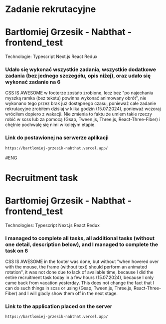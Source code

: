 # Zadanie rekrutacyjne

# Bartłomiej Grzesik - Nabthat - frontend_test

Technologie: Typescript Next.js React Redux

### Udało się wykonać wszystkie zadania, wszystkie dodatkowe zadania (bez jednego szczegółu, opis niżej), oraz udało się wykonać zadanie na 6

CSS IS AWESOME w footerze zostało zrobione, lecz bez "po najechaniu myszką ramka (bez tekstu) powinna wykonać animowany obrót", nie wykonano tego przez brak już dostępnego czasu, ponieważ całe zadanie rekrutacyjne zrobiłem dzisiaj w kilka godzin (15.07.2024), ponieważ wczoraj wróciłem dopiero z wakacji. Nie zmienia to faktu że umiem takie rzeczy robić w scss lub za pomocą (Gsap, Tween.js, Three.js, React-Three-Fiber) i chętnie pochwalę się nimi w kolejym etapie.

### Link do postawionej na serwerze aplikacji

```bash
https://bartlomiej-grzesik-nabthat.vercel.app/
```

#ENG

# Recruitment task

# Bartłomiej Grzesik - Nabthat - frontend_test

Technologies: Typescript Next.js React Redux

### I managed to complete all tasks, all additional tasks (without one detail, description below), and I managed to complete the task on 6

CSS IS AWESOME in the footer was done, but without "when hovered over with the mouse, the frame (without text) should perform an animated rotation", it was not done due to lack of available time, because I did the entire recruitment task today in a few hours (15.07.2024), because I only came back from vacation yesterday. This does not change the fact that I can do such things in scss or using (Gsap, Tween.js, Three.js, React-Three-Fiber) and I will gladly show them off in the next stage.

### Link to the application placed on the server

```bash
https://bartlomiej-grzesik-nabthat.vercel.app/
```
